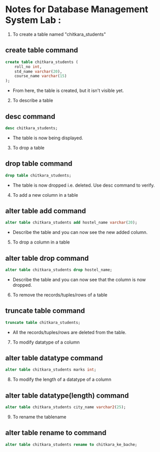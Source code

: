# Notes for Database Management System Lab :

1. To create a table named "chitkara_students"
## create table command 

```sql
create table chitkara_students (
    roll_no int,
    std_name varchar(20),
    course_name varchar(15)
); 
```
-   From here, the table is created, but it isn't visible yet. 

2. To describe a table 
## desc <tablename> command

```sql
desc chitkara_students;
```
-   The table is now being displayed.

3. To drop a table 
## drop table <tablename> command

```sql
drop table chitkara_students; 
```
-   The table is now dropped i.e. deleted. Use desc <tablename> command to verify.

4. To add a new column in a table
## alter table <tablename> add <columnname> <datatype> command

```sql
alter table chitkara_students add hostel_name varchar(20); 
```
-   Describe the table and you can now see the new added column.

5. To drop a column in a table
## alter table <tablename> drop <columnname> command

```sql
alter table chitkara_students drop hostel_name; 
```
-   Describe the table and you can now see that the column is now dropped.

6. To remove the records/tuples/rows of a table
## truncate table <tablename> command

```sql
truncate table chitkara_students; 
```
-   All the records/tuples/rows are deleted from the table. 

7. To modify datatype of a column
## alter table <tablename> <columnname> datatype command

```sql
alter table chitkara_students marks int;
```

8. To modify the length of a datatype of a column
## alter table <tablename> <columnname> datatype(length) command

```sql
alter table chitkara_students city_name varchar2(25);
```

9. To rename the tablename
## alter table <tableOLDname> rename to <tableNEWname> command

```sql
alter table chitkara_students rename to chitkara_ke_bache;
```